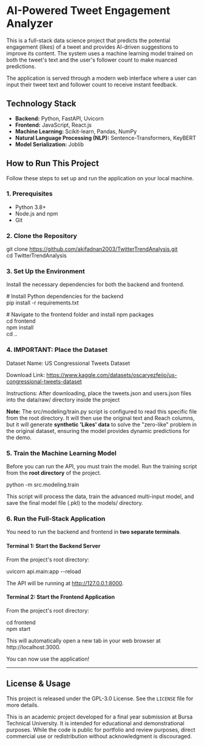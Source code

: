 # **AI-Powered Tweet Engagement Analyzer**

This is a full-stack data science project that predicts the potential engagement (likes) of a tweet and provides AI-driven suggestions to improve its content. The system uses a machine learning model trained on both the tweet's text and the user's follower count to make nuanced predictions.

The application is served through a modern web interface where a user can input their tweet text and follower count to receive instant feedback.


## **Technology Stack**

* **Backend:** Python, FastAPI, Uvicorn  
* **Frontend:** JavaScript, React.js  
* **Machine Learning:** Scikit-learn, Pandas, NumPy  
* **Natural Language Processing (NLP):** Sentence-Transformers, KeyBERT  
* **Model Serialization:** Joblib

## **How to Run This Project**

Follow these steps to set up and run the application on your local machine.

### **1\. Prerequisites**

* Python 3.8+  
* Node.js and npm  
* Git

### **2\. Clone the Repository**

git clone https://github.com/akifadnan2003/TwitterTrendAnalysis.git  
cd TwitterTrendAnalysis

### **3\. Set Up the Environment**

Install the necessary dependencies for both the backend and frontend.

\# Install Python dependencies for the backend  
pip install \-r requirements.txt

\# Navigate to the frontend folder and install npm packages  
cd frontend  
npm install  
cd ..

### **4\. IMPORTANT: Place the Dataset**

Dataset Name: US Congressional Tweets Dataset

Download Link: https://www.kaggle.com/datasets/oscaryezfeijo/us-congressional-tweets-dataset

Instructions: After downloading, place the tweets.json and users.json files into the data/raw/ directory inside the project

**Note:** The src/modeling/train.py script is configured to read this specific file from the root directory. It will then use the original text and Reach columns, but it will generate **synthetic 'Likes' data** to solve the "zero-like" problem in the original dataset, ensuring the model provides dynamic predictions for the demo.

### **5\. Train the Machine Learning Model**

Before you can run the API, you must train the model. Run the training script from the **root directory** of the project.

python \-m src.modeling.train

This script will process the data, train the advanced multi-input model, and save the final model file (.pkl) to the models/ directory.

### **6\. Run the Full-Stack Application**

You need to run the backend and frontend in **two separate terminals**.

#### **Terminal 1: Start the Backend Server**

From the project's root directory:

uvicorn api.main:app \--reload

The API will be running at http://127.0.0.1:8000.

#### **Terminal 2: Start the Frontend Application**

From the project's root directory:

cd frontend  
npm start

This will automatically open a new tab in your web browser at http://localhost:3000.

You can now use the application\!

---

## **License & Usage**

This project is released under the GPL-3.0 License. See the `LICENSE` file for more details.

This is an academic project developed for a final year submission at Bursa Technical University. It is intended for educational and demonstrational purposes. While the code is public for portfolio and review purposes, direct commercial use or redistribution without acknowledgment is discouraged.
